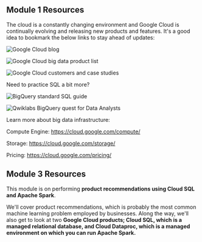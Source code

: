 ## Module 1 Resources

The cloud is a constantly changing environment and Google Cloud is continually evolving and releasing new products and features. It's a good idea to bookmark the below links to stay ahead of updates:

![Google Cloud blog](https://cloud.google.com/blog/products)

![Google Cloud big data product list](https://cloud.google.com/products/big-data/)

![Google Cloud customers and case studies](https://cloud.google.com/customers/#/)

Need to practice SQL a bit more?

![BigQuery standard SQL guide](https://cloud.google.com/bigquery/docs/reference/standard-sql/)

![Qwiklabs BigQuery quest for Data Analysts](https://www.qwiklabs.com/quests/69)

Learn more about big data infrastructure:

Compute Engine: https://cloud.google.com/compute/

Storage: https://cloud.google.com/storage/

Pricing: https://cloud.google.com/pricing/

## Module 3 Resources

This module is on performing **product recommendations using Cloud SQL and Apache Spark**. 

We'll cover product recommendations, which is probably the most common machine learning problem employed by businesses. Along the way, we'll also get to look at two **Google Cloud products; Cloud SQL, which is a managed relational database, and Cloud Dataproc, which is a managed environment on which you can run Apache Spark.** 
